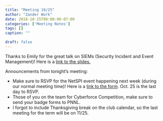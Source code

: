 ```yaml
---
title: "Meeting 10/25"
author: "Zander Work"
date: 2018-10-25T00:00:00-07:00
categories: ['Meeting Notes']
tags: []
caption: ""

draft: false
---
```


Thanks to Emily for the great talk on SIEMs (Security Incident and Event Management)! Here is a [link to the slides.](https://drive.google.com/file/d/18iWPMZoht4kH8zusArMP-62ksRlnD414/view?usp=sharing)

Announcements from tonight’s meeting:

- Make sure to RSVP for the NetSPI event happening next week (during our normal meeting time)! Here is a [link to the form](https://goo.gl/forms/Fohnjj3YkDuaVPF03). Oct. 25 is the last day to RSVP.
- Those of you on the team for Cyberforce Competition, make sure to send your badge forms to PNNL.
- I forgot to include Thanksgiving break on the club calendar, so the last meeting for the term will be on 11/25.
